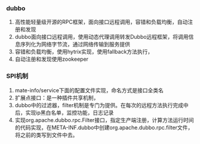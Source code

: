 ###  dubbo
1. 高性能轻量级开源的RPC框架，面向接口远程调用，容错和负载均衡，自动注册和发现
2. dubbo面向接口远程调用，使用动态代理调用转发Dubbo远程框架，将调用信息序列化为网络字节流，通过网络传输到服务提供
3. 容错和负载均衡，使用hytrix实现，使用fallback方法执行，
4. 自动注册和发现使用zookeeper

### SPI机制
1. mate-info/service下面的配置文件实现，命名方式是接口全类名
2. 扩展点接口：是一种插件共享机制，
3. dubbo中的过滤器，filter机制是专门为提供。在每次的远程方法执行完成中后，实现ip黑白名单，监控功能，日志记录
4. 实现org.apache.dubbo.rpc.Filter接口，指定生产端注册，计算方法运行时间的代码实现，在META-INF.dubbo中创建org.apache.dubbo.rpc.filter文件，将之前的类写到文件中去。
